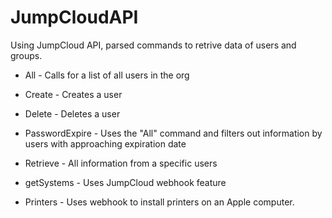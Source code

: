 # JumpCloudAPI

Using JumpCloud API, parsed commands to retrive data of users and groups.

* All - Calls for a list of all users in the org

* Create - Creates a user

* Delete - Deletes a user
 
* PasswordExpire - Uses the "All" command and filters out information by users with approaching expiration date 

* Retrieve - All information from a specific users 

* getSystems - Uses JumpCloud webhook feature

* Printers - Uses webhook to install printers on an Apple computer.
